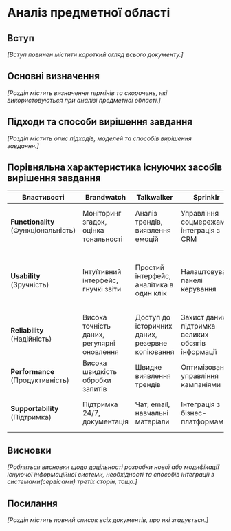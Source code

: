 # Аналіз предметної області

## Вступ

*[Вступ повинен містити короткий огляд всього документу.]*


## Основні визначення

*[Розділ містить визначення термінів та скорочень, які використовуються при аналізі предметної області.]*

## Підходи та способи вирішення завдання

*[Розділ містить опис підходів, моделей та способів вирішення завдання.]*

## Порівняльна характеристика існуючих засобів вирішення завдання

| Властивості                         | Brandwatch                               | Talkwalker                                  | Sprinklr                                    | Meltwater                             | Hootsuite                                | Наша система
|-------------------------------------|------------------------------------------|---------------------------------------------|---------------------------------------------|---------------------------------------------|------------------------------------------|------------------------------------------|
| **Functionality** (Функціональність) | Моніторинг згадок, оцінка тональності | Аналіз трендів, виявлення емоцій | Управління соцмережами, інтеграція з CRM | Відстеження ЗМІ та соцмереж, аналіз впливу | Планування контенту | Прогнозування тіньових трендів, виялення фейкових новин | 
| **Usability** (Зручність)           | Інтуїтивний інтерфейс, гнучкі звіти | Простий інтерфейс, аналітика в один клік | Налаштовувані панелі керування | Гнучкі налаштування аналітики | Простий drag-and-drop редактор | AI підказки, авто рекомендації, групування за темою, персоналізовані дашборди |
| **Reliability** (Надійність)        | Висока точність даних, регулярні оновлення | Доступ до історичних даних, резервне копіювання | Захист даних, підтримка великих обсягів інформації | Дані з офіційних джерел | Надійність планування публікацій | Резервне копіювання, автоматична перевірка джерел |
| **Performance** (Продуктивність)    | Висока швидкість обробки запитів | Швидке виявлення трендів | Оптимізоване управління кампаніями | Висока швидкість аналізу контенту | Висока швидкість аналізу контенту | Нейросіткове прогнозування подій |
| **Supportability** (Підтримка)      | Підтримка 24/7, документація | Чат, email, навчальні матеріали | Інтеграція з бізнес-платформами | Персоналізована підтримка | Вбудована підтримка та спільнота користувачів | AI-бот для підтримки, підтримка гуру сайту |


## Висновки

*[Робляться висновки щодо доцільності розробки нової або модифікації існуючої інформаційної системи, необхідності та способів інтеграції з системами(сервісами) третіх сторін, тощо.]*

## Посилання

*[Розділ містить повний список всіх документів, про які згадується.]*

